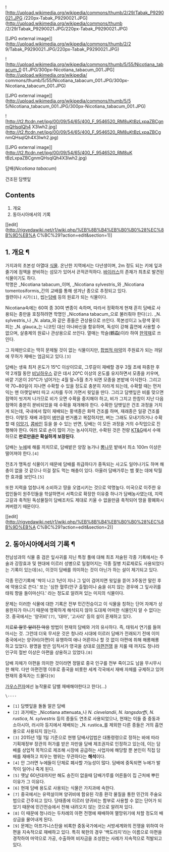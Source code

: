 ![http://upload.wikimedia.org/wikipedia/commons/thumb/2/29/Tabak_P9290021.JPG
/220px-Tabak_P9290021.JPG](http://upload.wikimedia.org/wikipedia/commons/thumb
/2/29/Tabak_P9290021.JPG/220px-Tabak_P9290021.JPG)

[[JPG external image]](http://upload.wikimedia.org/wikipedia/commons/thumb/2/2
9/Tabak_P9290021.JPG/220px-Tabak_P9290021.JPG)

![http://upload.wikimedia.org/wikipedia/commons/thumb/5/55/Nicotiana_tabacum_0
01.JPG/300px-Nicotiana_tabacum_001.JPG](http://upload.wikimedia.org/wikipedia/
commons/thumb/5/55/Nicotiana_tabacum_001.JPG/300px-Nicotiana_tabacum_001.JPG)

[[JPG external image]](http://upload.wikimedia.org/wikipedia/commons/thumb/5/5
5/Nicotiana_tabacum_001.JPG/300px-Nicotiana_tabacum_001.JPG)

![http://t2.ftcdn.net/jpg/00/09/54/65/400_F_9546520_RM8uKtBzLxpaZBCgnmQHsqlQh4
X3lwh2.jpg](http://t2.ftcdn.net/jpg/00/09/54/65/400_F_9546520_RM8uKtBzLxpaZBCg
nmQHsqlQh4X3lwh2.jpg)

[[JPG external image]](http://t2.ftcdn.net/jpg/00/09/54/65/400_F_9546520_RM8uK
tBzLxpaZBCgnmQHsqlQh4X3lwh2.jpg)

담배(_Nicotiana tabacum_)

건조된 담뱃잎

  

## Contents

    

1. 개요 
2. 동아시아에서의 기록 

[[edit](http://rigvedawiki.net/r1/wiki.php/%EB%8B%B4%EB%B0%B0%28%EC%8B%9D%EB%A
C%BC%29?action=edit&section=1)]

## 1. 개요 ¶

가지과의 초본성 아열대 [식물](%EC%8B%9D%EB%AC%BC.md). 온난한 지역에서는 다년생이며, 2m 정도 되는 키에 잎과
줄기에 점액을 분비하는 섬모가 있어서 끈적끈적하다.
[바이러스](%EB%B0%94%EC%9D%B4%EB%9F%AC%EC%8A%A4.md)의 존재가 최초로 발견된 식물이기도 하다.  
학명은 _Nicotiana tabacum_이며, _Nicotiana sylvestris_와 _Nicotiana
tomentosiformis_간의 교배를 통해 생겨난 종으로 추정되고 있다.  
궐련이나 시가`[1]`, 씹는[담배](%EB%8B%B4%EB%B0%B0.md) 등의 원료가 되는 식물이다.

  

Nicotiana속에는 60여 종 30여 변종이 속하며, 따라서 정확하게 현재 흔히 담배로 사용되는 종만을 호칭하려면 학명인
_Nicotiana tabacum_으로 불러줘야 한다`[2]`. _N. sylvestris_나 _N. alata_와 같은 종들은 관상용으로
쓰인다. 목본성이고 노랑색 꽃이 피는 _N. glauca_는 니코틴 대신 아나바신을 함유하며, 독성이 강해 흡연에 사용할 수 없으며,
살충제의 원료나 관상용으로 쓰인다. 열매는 학슬(鶴蝨)이라 하여 [한약재](%ED%95%9C%EC%95%BD%EC%9E%AC.md)로
쓰인다.

  

그 자체만으로는 딱히 문제될 것이 없는 식물이지만, [합법적 마약](%EB%8B%B4%EB%B0%B0.md)의 주원료가 되는 까닭에
무허가 재배는 엄금되고 있다.`[3]`

  

담배는 생육 최저 온도가 15℃ 이상이므로, 그루갈이 재배할 경우 3월 초에 파종한 후 약 2개월 동안
[비닐하우스](%EB%B9%84%EB%8B%90%ED%95%98%EC%9A%B0%EC%8A%A4.md) 같은 데서 20℃ 이상의 온도를
유지하면서 모종을 키우며, 바깥 기온이 20℃가 넘어가는 4월 말~5월 초가 되면 모종을 본밭에 이식한다. 그리고 약 70~80일이 지나면
수확할 수 있을 정도로 충분히 자라게 되는데, 수확할 때는 먼저 익는 맨 아랫잎부터 따고 시차를 두어 가면서 윗잎을 딴다. 그리고 담뱃잎은
비를 맞으면 점액이 씻겨져 나가므로 비가 오면 수확을 중지해야 하고, 비가 그치고 한참이 지난 다음 점액이 충분히 분비되었을 때 수확을
재개해야 한다. 수확한 담뱃잎은 건조 과정을 거치게 되는데, 국내에서 많이 재배되는 황색종은 화력 건조를 하며, 재래종은 일광 건조를 한다.
이렇듯 재배 과정이 [벼](%EB%B2%BC.md)만큼 번거롭고 복잡하지만, 벼는 그래도 모내기하거나 수확할 때
[이앙기](%EC%9D%B4%EC%95%99%EA%B8%B0.md),
[콤바인](%EC%BD%A4%EB%B0%94%EC%9D%B8.md) 등을 쓸 수 있는 반면, 담배는 이 모든 과정을 거의 수작업으로
진행해야 한다. 여러 모로 손이 많이 가는 농사이지만, 수확된 것은 전량 [KT&G](KT%26G.md)에서 수매하므로 **판로만큼은
확실하게 보장된다**.

  

담배는 [누에](%EB%88%84%EC%97%90.md)에 해를 끼치므로, 담배밭은 양잠 농가나
[뽕나무](%EB%BD%95%EB%82%98%EB%AC%B4.md) 밭에서 최소 100m 이상은 떨어져야 한다.`[4]`

  

전초가 맹독성 식물이기 때문에 담배를 취급하다가 중독되는 사고도 일어나기도 하며 해충이 없을 것 같으나 이걸 잘도 먹는 해충이 있다. 아울러
담배가루는 뱀 쫓는 데에 탁월한 효과를 보인다.`[5]`

  

또한 지력을 엄청나게 소비하고 땅을 오염시키는 것으로 악명높다. 미국으로 이주한 유럽인들이 원주민들을 학살하면서 서쪽으로 확장한 이유중
하나가 담배농사였는데, 지력고갈과 축적된 독성물질이 담배조차도 제대로 키울 수 없을만큼 축적되어 땅을 황폐화시켜버렸기 때문이다.

  

[[edit](http://rigvedawiki.net/r1/wiki.php/%EB%8B%B4%EB%B0%B0%28%EC%8B%9D%EB%A
C%BC%29?action=edit&section=2)]

## 2. 동아시아에서의 기록 ¶

천남성과의 식물 중 검은 잎사귀를 지닌 특정 풀에 대해 최초 저술된 각종 기록에서는 주술과 강장효과 및 현대에 이르러 성병으로 일컬어지는
각종 질병 치료제로도 사용되었다는 기록이 있는데`[6]`, 이것이 담배를 의미하는 것이 아닌가 하는 설이 제기되고 있다.

  

각종 민간기록에 '싹이 나고 1년이 지나 그 잎이 검어지면 윗잎을 뜯어 3주동안 말린 후에 약용으로 쓴다.' 또는 '심한 혈루(안구
출혈)이나 숨을 쉬지 않는 경우에 그 잎사귀를 태워 향을 들이마신다.' 라는 정도로 알려져 있는 미지의 식물이다.

  

문제는 이러한 식물에 대한 기록은 전부 민간전승이고 이 식물을 칭하는 단어 자체가 상용한자가 아니기 때문에 명확하게 해석되지 않아 도대체
어떠한 식물인지 알 수 없다는 것. 중국에서는 '양귀비'`[7]`, '대마', '고사리' 등의 설이 혼재하고 있다.

  

치료<del>로 잘못 알려진 악용</del> 방법이 현재의 담배와 거의 유사하다. 즉, 태워서 연기를 들여마시는 것. 그런데 더욱 무서운
것은 청나라 시대에 이르러 담배가 전래되기 전에 이미 중국에서는 양귀비(아편)이 유행하여 애나 어른이나 할 것 없이 아편에 취해 해롱해롱
하고 있었다. 왕명을 받은 임칙서가 영국을 상대로 [아편전쟁](%EC%95%84%ED%8E%B8%20%EC%A0%84%EC%9F%81.md) 을 치룰 때 까지도 청나라 인구의 절반 이상은
아편을 상용하고 있었다.`[8]`

  

담배 자체가 아편을 의미한 것이라면 정말로 중국 인구를 전부 죽이고도 남을 무시무시한 해악. 다만 아편전쟁 이후로 중국을 비롯한 세계
각국에서 재배 자체를 규제하고 있어 현재의 중독자는 드물다`[9]`

  

[가우스전자](%EA%B0%80%EC%9A%B0%EC%8A%A4%EC%A0%84%EC%9E%90.md)에선 농작물로 담밸 재배해야한다고
한다(...)

  

`\----`

  * `[1]` 담뱃잎을 돌돌 말은 담배
  * `[2]` 과거에는 _Nicotiana attenuata_나 _N. clevelandii_, _N. langsdorffi_, _N. rustica_, _N. sylvestris_ 등의 종들도 연초로 사용되었으나, 현재는 이들 중 중동과 소아시아, 러시아 등지에서 재배되는 _N. rustica_를 제외한 다른 종들은 거의 흡연용으로 사용되지 않는다.
  * `[3]` 2015년 1월 1일 기준으로 현행 담배사업법은 대통령령으로 정하는 바에 따라 기획재정부 장관의 허가를 받은 자만을 담배 제조권자로 인정하고 있는데, 이는 담배를 상업적 목적으로 제조해 시장에 공급하는 사업자에 해당할 뿐 본인이 직접 담배를 재배하고 피우는 행위는 무관하다는 **해석**이다.
  * `[4]` 안 그러면 누에들이 단체로 폐사할 가능성이 많다. 담배에 중독되면 누에가 발작이 일어나 죽게 된다.
  * `[5]` 옛날 60년대까지만 해도 송진이 없을때 담배가루를 어른들이 집 근처에 뿌린 이유가 그 이유다.
  * `[6]` 현재 담배 용도로 사용되는 식물은 가지과에 속한다.
  * `[7]` 중국에서는 유력설이며 양귀비에 함유된 각종 환각 물질을 통한 민간의 주술요법으로 간주되고 있다. 당태종에 이르러 양귀비는 함부로 사용할 수 없는 단어가 되었기 때문에 민간전승에서 전해 내려오지 않는 것으로 알려져 있다.
  * `[8]` 이 때문에 청나라는 두차례의 아편 전쟁에 패배하여 멸망위기에 처할 정도의 배상금을 물어내게 된다.
  * `[9]` 문제는 아프가니스탄을 비록한 중동국가에서는 서방세계와의 전쟁을 위하여 아편을 지속적으로 재배하고 있다. 특히 북한의 경우 '백도라지'라는 이름으로 아편을 경작하여 마약으로 가공, 수출하여 비자금을 조성한는 사례가 지속적으로 적발되고 있다.


